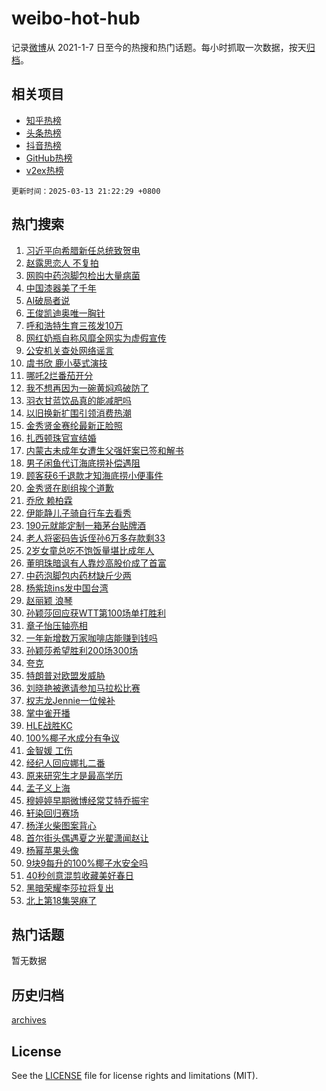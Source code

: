 # weibo-hot-hub

记录[微博](https://www.weibo.com)从 2021-1-7 日至今的热搜和热门话题。每小时抓取一次数据，按天[归档](archives)。

## 相关项目

- [知乎热榜](https://github.com/lonnyzhang423/zhihu-hot-hub)
- [头条热榜](https://github.com/lonnyzhang423/toutiao-hot-hub)
- [抖音热榜](https://github.com/lonnyzhang423/douyin-hot-hub)
- [GitHub热榜](https://github.com/lonnyzhang423/github-hot-hub)
- [v2ex热榜](https://github.com/lonnyzhang423/v2ex-hot-hub)


`更新时间：2025-03-13 21:22:29 +0800`

## 热门搜索

1. [习近平向希腊新任总统致贺电](https://m.weibo.cn/search?containerid=100103type%3D1%26t%3D10%26q%3D%23%E4%B9%A0%E8%BF%91%E5%B9%B3%E5%90%91%E5%B8%8C%E8%85%8A%E6%96%B0%E4%BB%BB%E6%80%BB%E7%BB%9F%E8%87%B4%E8%B4%BA%E7%94%B5%23&stream_entry_id=51&isnewpage=1&extparam=seat%3D1%26pos%3D0%26cate%3D10103%26filter_type%3Drealtimehot%26q%3D%2523%25E4%25B9%25A0%25E8%25BF%2591%25E5%25B9%25B3%25E5%2590%2591%25E5%25B8%258C%25E8%2585%258A%25E6%2596%25B0%25E4%25BB%25BB%25E6%2580%25BB%25E7%25BB%259F%25E8%2587%25B4%25E8%25B4%25BA%25E7%2594%25B5%2523%26dgr%3D0%26stream_entry_id%3D51%26c_type%3D51%26display_time%3D1741872147%26pre_seqid%3D17418721475090315972037)
1. [赵露思恋人 不复拍](https://m.weibo.cn/search?containerid=100103type%3D1%26t%3D10%26q%3D%E8%B5%B5%E9%9C%B2%E6%80%9D%E6%81%8B%E4%BA%BA+%E4%B8%8D%E5%A4%8D%E6%8B%8D&stream_entry_id=31&isnewpage=1&extparam=seat%3D1%26realpos%3D1%26cate%3D5001%26q%3D%25E8%25B5%25B5%25E9%259C%25B2%25E6%2580%259D%25E6%2581%258B%25E4%25BA%25BA%2520%25E4%25B8%258D%25E5%25A4%258D%25E6%258B%258D%26dgr%3D0%26stream_entry_id%3D31%26c_type%3D31%26flag%3D2%26band_rank%3D1%26filter_type%3Drealtimehot%26pos%3D0%26lcate%3D5001%26display_time%3D1741872147%26pre_seqid%3D17418721475090315972037)
1. [网购中药泡脚包检出大量病菌](https://m.weibo.cn/search?containerid=100103type%3D1%26t%3D10%26q%3D%23%E7%BD%91%E8%B4%AD%E4%B8%AD%E8%8D%AF%E6%B3%A1%E8%84%9A%E5%8C%85%E6%A3%80%E5%87%BA%E5%A4%A7%E9%87%8F%E7%97%85%E8%8F%8C%23&stream_entry_id=31&isnewpage=1&extparam=seat%3D1%26realpos%3D2%26cate%3D5001%26q%3D%2523%25E7%25BD%2591%25E8%25B4%25AD%25E4%25B8%25AD%25E8%258D%25AF%25E6%25B3%25A1%25E8%2584%259A%25E5%258C%2585%25E6%25A3%2580%25E5%2587%25BA%25E5%25A4%25A7%25E9%2587%258F%25E7%2597%2585%25E8%258F%258C%2523%26dgr%3D0%26stream_entry_id%3D31%26c_type%3D31%26flag%3D1%26band_rank%3D2%26filter_type%3Drealtimehot%26pos%3D1%26lcate%3D5001%26display_time%3D1741872147%26pre_seqid%3D17418721475090315972037)
1. [中国漆器美了千年](https://m.weibo.cn/search?containerid=100103type%3D1%26t%3D10%26q%3D%23%E4%B8%AD%E5%9B%BD%E6%BC%86%E5%99%A8%E7%BE%8E%E4%BA%86%E5%8D%83%E5%B9%B4%23&stream_entry_id=31&isnewpage=1&extparam=seat%3D1%26realpos%3D3%26cate%3D5001%26q%3D%2523%25E4%25B8%25AD%25E5%259B%25BD%25E6%25BC%2586%25E5%2599%25A8%25E7%25BE%258E%25E4%25BA%2586%25E5%258D%2583%25E5%25B9%25B4%2523%26dgr%3D0%26stream_entry_id%3D31%26c_type%3D31%26flag%3D1%26band_rank%3D3%26filter_type%3Drealtimehot%26pos%3D2%26lcate%3D5001%26display_time%3D1741872147%26pre_seqid%3D17418721475090315972037)
1. [AI破局者说](https://m.weibo.cn/search?containerid=100103type%3D1%26t%3D10%26q%3D%23AI%E7%A0%B4%E5%B1%80%E8%80%85%E8%AF%B4%23&stream_entry_id=31&isnewpage=1&extparam=seat%3D1%26pos%3D3%26cate%3D5001%26q%3D%2523AI%25E7%25A0%25B4%25E5%25B1%2580%25E8%2580%2585%25E8%25AF%25B4%2523%26dgr%3D0%26stream_entry_id%3D31%26adid%3D278956%26c_type%3D31%26band_rank%3D4%26filter_type%3Drealtimehot%26is_ad_pos%3D1%26lcate%3D5001%26display_time%3D1741872147%26pre_seqid%3D17418721475090315972037)
1. [王俊凯迪奥唯一胸针](https://m.weibo.cn/search?containerid=100103type%3D1%26t%3D10%26q%3D%23%E7%8E%8B%E4%BF%8A%E5%87%AF%E8%BF%AA%E5%A5%A5%E5%94%AF%E4%B8%80%E8%83%B8%E9%92%88%23&stream_entry_id=31&isnewpage=1&extparam=seat%3D1%26realpos%3D4%26cate%3D5001%26q%3D%2523%25E7%258E%258B%25E4%25BF%258A%25E5%2587%25AF%25E8%25BF%25AA%25E5%25A5%25A5%25E5%2594%25AF%25E4%25B8%2580%25E8%2583%25B8%25E9%2592%2588%2523%26dgr%3D0%26stream_entry_id%3D31%26c_type%3D31%26flag%3D1%26band_rank%3D4%26filter_type%3Drealtimehot%26pos%3D4%26lcate%3D5001%26display_time%3D1741872147%26pre_seqid%3D17418721475090315972037)
1. [呼和浩特生育三孩发10万](https://m.weibo.cn/search?containerid=100103type%3D1%26t%3D10%26q%3D%23%E5%91%BC%E5%92%8C%E6%B5%A9%E7%89%B9%E7%94%9F%E8%82%B2%E4%B8%89%E5%AD%A9%E5%8F%9110%E4%B8%87%23&stream_entry_id=31&isnewpage=1&extparam=seat%3D1%26realpos%3D5%26cate%3D5001%26q%3D%2523%25E5%2591%25BC%25E5%2592%258C%25E6%25B5%25A9%25E7%2589%25B9%25E7%2594%259F%25E8%2582%25B2%25E4%25B8%2589%25E5%25AD%25A9%25E5%258F%259110%25E4%25B8%2587%2523%26dgr%3D0%26stream_entry_id%3D31%26c_type%3D31%26flag%3D0%26band_rank%3D5%26filter_type%3Drealtimehot%26pos%3D5%26lcate%3D5001%26display_time%3D1741872147%26pre_seqid%3D17418721475090315972037)
1. [网红奶瓶自称风靡全网实为虚假宣传](https://m.weibo.cn/search?containerid=100103type%3D1%26t%3D10%26q%3D%23%E7%BD%91%E7%BA%A2%E5%A5%B6%E7%93%B6%E8%87%AA%E7%A7%B0%E9%A3%8E%E9%9D%A1%E5%85%A8%E7%BD%91%E5%AE%9E%E4%B8%BA%E8%99%9A%E5%81%87%E5%AE%A3%E4%BC%A0%23&stream_entry_id=31&isnewpage=1&extparam=seat%3D1%26realpos%3D6%26cate%3D5001%26q%3D%2523%25E7%25BD%2591%25E7%25BA%25A2%25E5%25A5%25B6%25E7%2593%25B6%25E8%2587%25AA%25E7%25A7%25B0%25E9%25A3%258E%25E9%259D%25A1%25E5%2585%25A8%25E7%25BD%2591%25E5%25AE%259E%25E4%25B8%25BA%25E8%2599%259A%25E5%2581%2587%25E5%25AE%25A3%25E4%25BC%25A0%2523%26dgr%3D0%26stream_entry_id%3D31%26c_type%3D31%26flag%3D1%26band_rank%3D6%26filter_type%3Drealtimehot%26pos%3D6%26lcate%3D5001%26display_time%3D1741872147%26pre_seqid%3D17418721475090315972037)
1. [公安机关查处网络谣言](https://m.weibo.cn/search?containerid=100103type%3D1%26t%3D10%26q%3D%23%E5%85%AC%E5%AE%89%E6%9C%BA%E5%85%B3%E6%9F%A5%E5%A4%84%E7%BD%91%E7%BB%9C%E8%B0%A3%E8%A8%80%23&stream_entry_id=31&isnewpage=1&extparam=seat%3D1%26pos%3D7%26cate%3D5001%26q%3D%2523%25E5%2585%25AC%25E5%25AE%2589%25E6%259C%25BA%25E5%2585%25B3%25E6%259F%25A5%25E5%25A4%2584%25E7%25BD%2591%25E7%25BB%259C%25E8%25B0%25A3%25E8%25A8%2580%2523%26dgr%3D0%26stream_entry_id%3D31%26adid%3D279039%26c_type%3D31%26band_rank%3D7%26filter_type%3Drealtimehot%26is_ad_pos%3D1%26lcate%3D5001%26display_time%3D1741872147%26pre_seqid%3D17418721475090315972037)
1. [虞书欣 鹿小葵式演技](https://m.weibo.cn/search?containerid=100103type%3D1%26t%3D10%26q%3D%E8%99%9E%E4%B9%A6%E6%AC%A3+%E9%B9%BF%E5%B0%8F%E8%91%B5%E5%BC%8F%E6%BC%94%E6%8A%80&stream_entry_id=31&isnewpage=1&extparam=seat%3D1%26realpos%3D7%26cate%3D5001%26q%3D%25E8%2599%259E%25E4%25B9%25A6%25E6%25AC%25A3%2520%25E9%25B9%25BF%25E5%25B0%258F%25E8%2591%25B5%25E5%25BC%258F%25E6%25BC%2594%25E6%258A%2580%26dgr%3D0%26stream_entry_id%3D31%26c_type%3D31%26flag%3D0%26band_rank%3D7%26filter_type%3Drealtimehot%26pos%3D8%26lcate%3D5001%26display_time%3D1741872147%26pre_seqid%3D17418721475090315972037)
1. [哪吒2烂番茄开分](https://m.weibo.cn/search?containerid=100103type%3D1%26t%3D10%26q%3D%23%E5%93%AA%E5%90%922%E7%83%82%E7%95%AA%E8%8C%84%E5%BC%80%E5%88%86%23&stream_entry_id=31&isnewpage=1&extparam=seat%3D1%26realpos%3D8%26cate%3D5001%26q%3D%2523%25E5%2593%25AA%25E5%2590%25922%25E7%2583%2582%25E7%2595%25AA%25E8%258C%2584%25E5%25BC%2580%25E5%2588%2586%2523%26dgr%3D0%26stream_entry_id%3D31%26c_type%3D31%26flag%3D1%26band_rank%3D8%26filter_type%3Drealtimehot%26pos%3D9%26lcate%3D5001%26display_time%3D1741872147%26pre_seqid%3D17418721475090315972037)
1. [我不想再因为一碗黄焖鸡破防了](https://m.weibo.cn/search?containerid=100103type%3D1%26t%3D10%26q%3D%23%E6%88%91%E4%B8%8D%E6%83%B3%E5%86%8D%E5%9B%A0%E4%B8%BA%E4%B8%80%E7%A2%97%E9%BB%84%E7%84%96%E9%B8%A1%E7%A0%B4%E9%98%B2%E4%BA%86%23&stream_entry_id=31&isnewpage=1&extparam=seat%3D1%26realpos%3D9%26cate%3D5001%26q%3D%2523%25E6%2588%2591%25E4%25B8%258D%25E6%2583%25B3%25E5%2586%258D%25E5%259B%25A0%25E4%25B8%25BA%25E4%25B8%2580%25E7%25A2%2597%25E9%25BB%2584%25E7%2584%2596%25E9%25B8%25A1%25E7%25A0%25B4%25E9%2598%25B2%25E4%25BA%2586%2523%26dgr%3D0%26stream_entry_id%3D31%26c_type%3D31%26flag%3D0%26band_rank%3D9%26filter_type%3Drealtimehot%26pos%3D10%26lcate%3D5001%26display_time%3D1741872147%26pre_seqid%3D17418721475090315972037)
1. [羽衣甘蓝饮品真的能减肥吗](https://m.weibo.cn/search?containerid=100103type%3D1%26t%3D10%26q%3D%23%E7%BE%BD%E8%A1%A3%E7%94%98%E8%93%9D%E9%A5%AE%E5%93%81%E7%9C%9F%E7%9A%84%E8%83%BD%E5%87%8F%E8%82%A5%E5%90%97%23&stream_entry_id=31&isnewpage=1&extparam=seat%3D1%26realpos%3D10%26cate%3D5001%26q%3D%2523%25E7%25BE%25BD%25E8%25A1%25A3%25E7%2594%2598%25E8%2593%259D%25E9%25A5%25AE%25E5%2593%2581%25E7%259C%259F%25E7%259A%2584%25E8%2583%25BD%25E5%2587%258F%25E8%2582%25A5%25E5%2590%2597%2523%26dgr%3D0%26stream_entry_id%3D31%26c_type%3D31%26flag%3D0%26band_rank%3D10%26filter_type%3Drealtimehot%26pos%3D11%26lcate%3D5001%26display_time%3D1741872147%26pre_seqid%3D17418721475090315972037)
1. [以旧换新扩围引领消费热潮](https://m.weibo.cn/search?containerid=100103type%3D1%26t%3D10%26q%3D%23%E4%BB%A5%E6%97%A7%E6%8D%A2%E6%96%B0%E6%89%A9%E5%9B%B4%E5%BC%95%E9%A2%86%E6%B6%88%E8%B4%B9%E7%83%AD%E6%BD%AE%23&stream_entry_id=31&isnewpage=1&extparam=seat%3D1%26realpos%3D11%26cate%3D5001%26q%3D%2523%25E4%25BB%25A5%25E6%2597%25A7%25E6%258D%25A2%25E6%2596%25B0%25E6%2589%25A9%25E5%259B%25B4%25E5%25BC%2595%25E9%25A2%2586%25E6%25B6%2588%25E8%25B4%25B9%25E7%2583%25AD%25E6%25BD%25AE%2523%26dgr%3D0%26stream_entry_id%3D31%26c_type%3D31%26flag%3D1%26band_rank%3D11%26filter_type%3Drealtimehot%26pos%3D12%26lcate%3D5001%26display_time%3D1741872147%26pre_seqid%3D17418721475090315972037)
1. [金秀贤金赛纶最新正脸照](https://m.weibo.cn/search?containerid=100103type%3D1%26t%3D10%26q%3D%23%E9%87%91%E7%A7%80%E8%B4%A4%E9%87%91%E8%B5%9B%E7%BA%B6%E6%9C%80%E6%96%B0%E6%AD%A3%E8%84%B8%E7%85%A7%23&stream_entry_id=31&isnewpage=1&extparam=seat%3D1%26realpos%3D12%26cate%3D5001%26q%3D%2523%25E9%2587%2591%25E7%25A7%2580%25E8%25B4%25A4%25E9%2587%2591%25E8%25B5%259B%25E7%25BA%25B6%25E6%259C%2580%25E6%2596%25B0%25E6%25AD%25A3%25E8%2584%25B8%25E7%2585%25A7%2523%26dgr%3D0%26stream_entry_id%3D31%26c_type%3D31%26flag%3D2%26band_rank%3D12%26filter_type%3Drealtimehot%26pos%3D13%26lcate%3D5001%26display_time%3D1741872147%26pre_seqid%3D17418721475090315972037)
1. [扎西顿珠官宣结婚](https://m.weibo.cn/search?containerid=100103type%3D1%26t%3D10%26q%3D%23%E6%89%8E%E8%A5%BF%E9%A1%BF%E7%8F%A0%E5%AE%98%E5%AE%A3%E7%BB%93%E5%A9%9A%23&stream_entry_id=31&isnewpage=1&extparam=seat%3D1%26realpos%3D13%26cate%3D5001%26q%3D%2523%25E6%2589%258E%25E8%25A5%25BF%25E9%25A1%25BF%25E7%258F%25A0%25E5%25AE%2598%25E5%25AE%25A3%25E7%25BB%2593%25E5%25A9%259A%2523%26dgr%3D0%26stream_entry_id%3D31%26c_type%3D31%26flag%3D1%26band_rank%3D13%26filter_type%3Drealtimehot%26pos%3D14%26lcate%3D5001%26display_time%3D1741872147%26pre_seqid%3D17418721475090315972037)
1. [内蒙古未成年女遭生父强奸案已签和解书](https://m.weibo.cn/search?containerid=100103type%3D1%26t%3D10%26q%3D%23%E5%86%85%E8%92%99%E5%8F%A4%E6%9C%AA%E6%88%90%E5%B9%B4%E5%A5%B3%E9%81%AD%E7%94%9F%E7%88%B6%E5%BC%BA%E5%A5%B8%E6%A1%88%E5%B7%B2%E7%AD%BE%E5%92%8C%E8%A7%A3%E4%B9%A6%23&stream_entry_id=31&isnewpage=1&extparam=seat%3D1%26realpos%3D14%26cate%3D5001%26q%3D%2523%25E5%2586%2585%25E8%2592%2599%25E5%258F%25A4%25E6%259C%25AA%25E6%2588%2590%25E5%25B9%25B4%25E5%25A5%25B3%25E9%2581%25AD%25E7%2594%259F%25E7%2588%25B6%25E5%25BC%25BA%25E5%25A5%25B8%25E6%25A1%2588%25E5%25B7%25B2%25E7%25AD%25BE%25E5%2592%258C%25E8%25A7%25A3%25E4%25B9%25A6%2523%26dgr%3D0%26stream_entry_id%3D31%26c_type%3D31%26flag%3D0%26band_rank%3D14%26filter_type%3Drealtimehot%26pos%3D15%26lcate%3D5001%26display_time%3D1741872147%26pre_seqid%3D17418721475090315972037)
1. [男子闲鱼代订海底捞补偿遇阻](https://m.weibo.cn/search?containerid=100103type%3D1%26t%3D10%26q%3D%23%E7%94%B7%E5%AD%90%E9%97%B2%E9%B1%BC%E4%BB%A3%E8%AE%A2%E6%B5%B7%E5%BA%95%E6%8D%9E%E8%A1%A5%E5%81%BF%E9%81%87%E9%98%BB%23&stream_entry_id=31&isnewpage=1&extparam=seat%3D1%26realpos%3D15%26cate%3D5001%26q%3D%2523%25E7%2594%25B7%25E5%25AD%2590%25E9%2597%25B2%25E9%25B1%25BC%25E4%25BB%25A3%25E8%25AE%25A2%25E6%25B5%25B7%25E5%25BA%2595%25E6%258D%259E%25E8%25A1%25A5%25E5%2581%25BF%25E9%2581%2587%25E9%2598%25BB%2523%26dgr%3D0%26stream_entry_id%3D31%26c_type%3D31%26flag%3D0%26band_rank%3D15%26filter_type%3Drealtimehot%26pos%3D16%26lcate%3D5001%26display_time%3D1741872147%26pre_seqid%3D17418721475090315972037)
1. [顾客获6千退款才知海底捞小便事件](https://m.weibo.cn/search?containerid=100103type%3D1%26t%3D10%26q%3D%23%E9%A1%BE%E5%AE%A2%E8%8E%B76%E5%8D%83%E9%80%80%E6%AC%BE%E6%89%8D%E7%9F%A5%E6%B5%B7%E5%BA%95%E6%8D%9E%E5%B0%8F%E4%BE%BF%E4%BA%8B%E4%BB%B6%23&stream_entry_id=31&isnewpage=1&extparam=seat%3D1%26realpos%3D16%26cate%3D5001%26q%3D%2523%25E9%25A1%25BE%25E5%25AE%25A2%25E8%258E%25B76%25E5%258D%2583%25E9%2580%2580%25E6%25AC%25BE%25E6%2589%258D%25E7%259F%25A5%25E6%25B5%25B7%25E5%25BA%2595%25E6%258D%259E%25E5%25B0%258F%25E4%25BE%25BF%25E4%25BA%258B%25E4%25BB%25B6%2523%26dgr%3D0%26stream_entry_id%3D31%26c_type%3D31%26flag%3D0%26band_rank%3D16%26filter_type%3Drealtimehot%26pos%3D17%26lcate%3D5001%26display_time%3D1741872147%26pre_seqid%3D17418721475090315972037)
1. [金秀贤在剧组挨个道歉](https://m.weibo.cn/search?containerid=100103type%3D1%26t%3D10%26q%3D%23%E9%87%91%E7%A7%80%E8%B4%A4%E5%9C%A8%E5%89%A7%E7%BB%84%E6%8C%A8%E4%B8%AA%E9%81%93%E6%AD%89%23&stream_entry_id=31&isnewpage=1&extparam=seat%3D1%26realpos%3D17%26cate%3D5001%26q%3D%2523%25E9%2587%2591%25E7%25A7%2580%25E8%25B4%25A4%25E5%259C%25A8%25E5%2589%25A7%25E7%25BB%2584%25E6%258C%25A8%25E4%25B8%25AA%25E9%2581%2593%25E6%25AD%2589%2523%26dgr%3D0%26stream_entry_id%3D31%26c_type%3D31%26flag%3D2%26band_rank%3D17%26filter_type%3Drealtimehot%26pos%3D18%26lcate%3D5001%26display_time%3D1741872147%26pre_seqid%3D17418721475090315972037)
1. [乔欣 赖柏霖](https://m.weibo.cn/search?containerid=100103type%3D1%26t%3D10%26q%3D%E4%B9%94%E6%AC%A3+%E8%B5%96%E6%9F%8F%E9%9C%96&stream_entry_id=31&isnewpage=1&extparam=seat%3D1%26realpos%3D18%26cate%3D5001%26q%3D%25E4%25B9%2594%25E6%25AC%25A3%2520%25E8%25B5%2596%25E6%259F%258F%25E9%259C%2596%26dgr%3D0%26stream_entry_id%3D31%26c_type%3D31%26flag%3D2%26band_rank%3D18%26filter_type%3Drealtimehot%26pos%3D19%26lcate%3D5001%26display_time%3D1741872147%26pre_seqid%3D17418721475090315972037)
1. [伊能静儿子骑自行车去看秀](https://m.weibo.cn/search?containerid=100103type%3D1%26t%3D10%26q%3D%23%E4%BC%8A%E8%83%BD%E9%9D%99%E5%84%BF%E5%AD%90%E9%AA%91%E8%87%AA%E8%A1%8C%E8%BD%A6%E5%8E%BB%E7%9C%8B%E7%A7%80%23&stream_entry_id=31&isnewpage=1&extparam=seat%3D1%26realpos%3D19%26cate%3D5001%26q%3D%2523%25E4%25BC%258A%25E8%2583%25BD%25E9%259D%2599%25E5%2584%25BF%25E5%25AD%2590%25E9%25AA%2591%25E8%2587%25AA%25E8%25A1%258C%25E8%25BD%25A6%25E5%258E%25BB%25E7%259C%258B%25E7%25A7%2580%2523%26dgr%3D0%26stream_entry_id%3D31%26c_type%3D31%26flag%3D1%26band_rank%3D19%26filter_type%3Drealtimehot%26pos%3D20%26lcate%3D5001%26display_time%3D1741872147%26pre_seqid%3D17418721475090315972037)
1. [190元就能定制一箱茅台贴牌酒](https://m.weibo.cn/search?containerid=100103type%3D1%26t%3D10%26q%3D%23190%E5%85%83%E5%B0%B1%E8%83%BD%E5%AE%9A%E5%88%B6%E4%B8%80%E7%AE%B1%E8%8C%85%E5%8F%B0%E8%B4%B4%E7%89%8C%E9%85%92%23&stream_entry_id=31&isnewpage=1&extparam=seat%3D1%26realpos%3D20%26cate%3D5001%26q%3D%2523190%25E5%2585%2583%25E5%25B0%25B1%25E8%2583%25BD%25E5%25AE%259A%25E5%2588%25B6%25E4%25B8%2580%25E7%25AE%25B1%25E8%258C%2585%25E5%258F%25B0%25E8%25B4%25B4%25E7%2589%258C%25E9%2585%2592%2523%26dgr%3D0%26stream_entry_id%3D31%26c_type%3D31%26flag%3D1%26band_rank%3D20%26filter_type%3Drealtimehot%26pos%3D21%26lcate%3D5001%26display_time%3D1741872147%26pre_seqid%3D17418721475090315972037)
1. [老人将密码告诉侄孙6万多存款剩33](https://m.weibo.cn/search?containerid=100103type%3D1%26t%3D10%26q%3D%23%E8%80%81%E4%BA%BA%E5%B0%86%E5%AF%86%E7%A0%81%E5%91%8A%E8%AF%89%E4%BE%84%E5%AD%996%E4%B8%87%E5%A4%9A%E5%AD%98%E6%AC%BE%E5%89%A933%23&stream_entry_id=31&isnewpage=1&extparam=seat%3D1%26realpos%3D21%26cate%3D5001%26q%3D%2523%25E8%2580%2581%25E4%25BA%25BA%25E5%25B0%2586%25E5%25AF%2586%25E7%25A0%2581%25E5%2591%258A%25E8%25AF%2589%25E4%25BE%2584%25E5%25AD%25996%25E4%25B8%2587%25E5%25A4%259A%25E5%25AD%2598%25E6%25AC%25BE%25E5%2589%25A933%2523%26dgr%3D0%26stream_entry_id%3D31%26c_type%3D31%26flag%3D0%26band_rank%3D21%26filter_type%3Drealtimehot%26pos%3D22%26lcate%3D5001%26display_time%3D1741872147%26pre_seqid%3D17418721475090315972037)
1. [2岁女童总吃不饱饭量堪比成年人](https://m.weibo.cn/search?containerid=100103type%3D1%26t%3D10%26q%3D%232%E5%B2%81%E5%A5%B3%E7%AB%A5%E6%80%BB%E5%90%83%E4%B8%8D%E9%A5%B1%E9%A5%AD%E9%87%8F%E5%A0%AA%E6%AF%94%E6%88%90%E5%B9%B4%E4%BA%BA%23&stream_entry_id=31&isnewpage=1&extparam=seat%3D1%26realpos%3D22%26cate%3D5001%26q%3D%25232%25E5%25B2%2581%25E5%25A5%25B3%25E7%25AB%25A5%25E6%2580%25BB%25E5%2590%2583%25E4%25B8%258D%25E9%25A5%25B1%25E9%25A5%25AD%25E9%2587%258F%25E5%25A0%25AA%25E6%25AF%2594%25E6%2588%2590%25E5%25B9%25B4%25E4%25BA%25BA%2523%26dgr%3D0%26stream_entry_id%3D31%26c_type%3D31%26flag%3D1%26band_rank%3D22%26filter_type%3Drealtimehot%26pos%3D23%26lcate%3D5001%26display_time%3D1741872147%26pre_seqid%3D17418721475090315972037)
1. [董明珠暗讽有人靠炒高股价成了首富](https://m.weibo.cn/search?containerid=100103type%3D1%26t%3D10%26q%3D%23%E8%91%A3%E6%98%8E%E7%8F%A0%E6%9A%97%E8%AE%BD%E6%9C%89%E4%BA%BA%E9%9D%A0%E7%82%92%E9%AB%98%E8%82%A1%E4%BB%B7%E6%88%90%E4%BA%86%E9%A6%96%E5%AF%8C%23&stream_entry_id=31&isnewpage=1&extparam=seat%3D1%26realpos%3D23%26cate%3D5001%26q%3D%2523%25E8%2591%25A3%25E6%2598%258E%25E7%258F%25A0%25E6%259A%2597%25E8%25AE%25BD%25E6%259C%2589%25E4%25BA%25BA%25E9%259D%25A0%25E7%2582%2592%25E9%25AB%2598%25E8%2582%25A1%25E4%25BB%25B7%25E6%2588%2590%25E4%25BA%2586%25E9%25A6%2596%25E5%25AF%258C%2523%26dgr%3D0%26stream_entry_id%3D31%26c_type%3D31%26flag%3D0%26band_rank%3D23%26filter_type%3Drealtimehot%26pos%3D24%26lcate%3D5001%26display_time%3D1741872147%26pre_seqid%3D17418721475090315972037)
1. [中药泡脚包内药材缺斤少两](https://m.weibo.cn/search?containerid=100103type%3D1%26t%3D10%26q%3D%23%E4%B8%AD%E8%8D%AF%E6%B3%A1%E8%84%9A%E5%8C%85%E5%86%85%E8%8D%AF%E6%9D%90%E7%BC%BA%E6%96%A4%E5%B0%91%E4%B8%A4%23&stream_entry_id=31&isnewpage=1&extparam=seat%3D1%26realpos%3D24%26cate%3D5001%26q%3D%2523%25E4%25B8%25AD%25E8%258D%25AF%25E6%25B3%25A1%25E8%2584%259A%25E5%258C%2585%25E5%2586%2585%25E8%258D%25AF%25E6%259D%2590%25E7%25BC%25BA%25E6%2596%25A4%25E5%25B0%2591%25E4%25B8%25A4%2523%26dgr%3D0%26stream_entry_id%3D31%26c_type%3D31%26flag%3D1%26band_rank%3D24%26filter_type%3Drealtimehot%26pos%3D25%26lcate%3D5001%26display_time%3D1741872147%26pre_seqid%3D17418721475090315972037)
1. [杨紫琼ins发中国台湾](https://m.weibo.cn/search?containerid=100103type%3D1%26t%3D10%26q%3D%23%E6%9D%A8%E7%B4%AB%E7%90%BCins%E5%8F%91%E4%B8%AD%E5%9B%BD%E5%8F%B0%E6%B9%BE%23&stream_entry_id=31&isnewpage=1&extparam=seat%3D1%26realpos%3D25%26cate%3D5001%26q%3D%2523%25E6%259D%25A8%25E7%25B4%25AB%25E7%2590%25BCins%25E5%258F%2591%25E4%25B8%25AD%25E5%259B%25BD%25E5%258F%25B0%25E6%25B9%25BE%2523%26dgr%3D0%26stream_entry_id%3D31%26c_type%3D31%26flag%3D0%26band_rank%3D25%26filter_type%3Drealtimehot%26pos%3D26%26lcate%3D5001%26display_time%3D1741872147%26pre_seqid%3D17418721475090315972037)
1. [赵丽颖 浪琴](https://m.weibo.cn/search?containerid=100103type%3D1%26t%3D10%26q%3D%E8%B5%B5%E4%B8%BD%E9%A2%96+%E6%B5%AA%E7%90%B4&stream_entry_id=31&isnewpage=1&extparam=seat%3D1%26realpos%3D26%26cate%3D5001%26q%3D%25E8%25B5%25B5%25E4%25B8%25BD%25E9%25A2%2596%2520%25E6%25B5%25AA%25E7%2590%25B4%26dgr%3D0%26stream_entry_id%3D31%26c_type%3D31%26flag%3D0%26band_rank%3D26%26filter_type%3Drealtimehot%26pos%3D27%26lcate%3D5001%26display_time%3D1741872147%26pre_seqid%3D17418721475090315972037)
1. [孙颖莎回应获WTT第100场单打胜利](https://m.weibo.cn/search?containerid=100103type%3D1%26t%3D10%26q%3D%23%E5%AD%99%E9%A2%96%E8%8E%8E%E5%9B%9E%E5%BA%94%E8%8E%B7WTT%E7%AC%AC100%E5%9C%BA%E5%8D%95%E6%89%93%E8%83%9C%E5%88%A9%23&stream_entry_id=31&isnewpage=1&extparam=seat%3D1%26realpos%3D27%26cate%3D5001%26q%3D%2523%25E5%25AD%2599%25E9%25A2%2596%25E8%258E%258E%25E5%259B%259E%25E5%25BA%2594%25E8%258E%25B7WTT%25E7%25AC%25AC100%25E5%259C%25BA%25E5%258D%2595%25E6%2589%2593%25E8%2583%259C%25E5%2588%25A9%2523%26dgr%3D0%26stream_entry_id%3D31%26c_type%3D31%26flag%3D1%26band_rank%3D27%26filter_type%3Drealtimehot%26pos%3D28%26lcate%3D5001%26display_time%3D1741872147%26pre_seqid%3D17418721475090315972037)
1. [章子怡压轴亮相](https://m.weibo.cn/search?containerid=100103type%3D1%26t%3D10%26q%3D%23%E7%AB%A0%E5%AD%90%E6%80%A1%E5%8E%8B%E8%BD%B4%E4%BA%AE%E7%9B%B8%23&stream_entry_id=31&isnewpage=1&extparam=seat%3D1%26realpos%3D28%26cate%3D5001%26q%3D%2523%25E7%25AB%25A0%25E5%25AD%2590%25E6%2580%25A1%25E5%258E%258B%25E8%25BD%25B4%25E4%25BA%25AE%25E7%259B%25B8%2523%26dgr%3D0%26stream_entry_id%3D31%26c_type%3D31%26flag%3D1%26band_rank%3D28%26filter_type%3Drealtimehot%26pos%3D29%26lcate%3D5001%26display_time%3D1741872147%26pre_seqid%3D17418721475090315972037)
1. [一年新增数万家咖啡店能赚到钱吗](https://m.weibo.cn/search?containerid=100103type%3D1%26t%3D10%26q%3D%23%E4%B8%80%E5%B9%B4%E6%96%B0%E5%A2%9E%E6%95%B0%E4%B8%87%E5%AE%B6%E5%92%96%E5%95%A1%E5%BA%97%E8%83%BD%E8%B5%9A%E5%88%B0%E9%92%B1%E5%90%97%23&stream_entry_id=31&isnewpage=1&extparam=seat%3D1%26realpos%3D29%26cate%3D5001%26q%3D%2523%25E4%25B8%2580%25E5%25B9%25B4%25E6%2596%25B0%25E5%25A2%259E%25E6%2595%25B0%25E4%25B8%2587%25E5%25AE%25B6%25E5%2592%2596%25E5%2595%25A1%25E5%25BA%2597%25E8%2583%25BD%25E8%25B5%259A%25E5%2588%25B0%25E9%2592%25B1%25E5%2590%2597%2523%26dgr%3D0%26stream_entry_id%3D31%26c_type%3D31%26flag%3D1%26band_rank%3D29%26filter_type%3Drealtimehot%26pos%3D30%26lcate%3D5001%26display_time%3D1741872147%26pre_seqid%3D17418721475090315972037)
1. [孙颖莎希望胜利200场300场](https://m.weibo.cn/search?containerid=100103type%3D1%26t%3D10%26q%3D%23%E5%AD%99%E9%A2%96%E8%8E%8E%E5%B8%8C%E6%9C%9B%E8%83%9C%E5%88%A9200%E5%9C%BA300%E5%9C%BA%23&stream_entry_id=31&isnewpage=1&extparam=seat%3D1%26realpos%3D30%26cate%3D5001%26q%3D%2523%25E5%25AD%2599%25E9%25A2%2596%25E8%258E%258E%25E5%25B8%258C%25E6%259C%259B%25E8%2583%259C%25E5%2588%25A9200%25E5%259C%25BA300%25E5%259C%25BA%2523%26dgr%3D0%26stream_entry_id%3D31%26c_type%3D31%26flag%3D1%26band_rank%3D30%26filter_type%3Drealtimehot%26pos%3D31%26lcate%3D5001%26display_time%3D1741872147%26pre_seqid%3D17418721475090315972037)
1. [夸克](https://m.weibo.cn/search?containerid=100103type%3D1%26t%3D10%26q%3D%23%E5%A4%B8%E5%85%8B%23&stream_entry_id=31&isnewpage=1&extparam=seat%3D1%26realpos%3D31%26cate%3D5001%26q%3D%2523%25E5%25A4%25B8%25E5%2585%258B%2523%26dgr%3D0%26stream_entry_id%3D31%26adid%3D279101%26c_type%3D31%26flag%3D1%26band_rank%3D31%26filter_type%3Drealtimehot%26pos%3D32%26lcate%3D5001%26display_time%3D1741872147%26pre_seqid%3D17418721475090315972037)
1. [特朗普对欧盟发威胁](https://m.weibo.cn/search?containerid=100103type%3D1%26t%3D10%26q%3D%23%E7%89%B9%E6%9C%97%E6%99%AE%E5%AF%B9%E6%AC%A7%E7%9B%9F%E5%8F%91%E5%A8%81%E8%83%81%23&stream_entry_id=31&isnewpage=1&extparam=seat%3D1%26realpos%3D32%26cate%3D5001%26q%3D%2523%25E7%2589%25B9%25E6%259C%2597%25E6%2599%25AE%25E5%25AF%25B9%25E6%25AC%25A7%25E7%259B%259F%25E5%258F%2591%25E5%25A8%2581%25E8%2583%2581%2523%26dgr%3D0%26stream_entry_id%3D31%26c_type%3D31%26flag%3D1%26band_rank%3D32%26filter_type%3Drealtimehot%26pos%3D33%26lcate%3D5001%26display_time%3D1741872147%26pre_seqid%3D17418721475090315972037)
1. [刘晓艳被邀请参加马拉松比赛](https://m.weibo.cn/search?containerid=100103type%3D1%26t%3D10%26q%3D%23%E5%88%98%E6%99%93%E8%89%B3%E8%A2%AB%E9%82%80%E8%AF%B7%E5%8F%82%E5%8A%A0%E9%A9%AC%E6%8B%89%E6%9D%BE%E6%AF%94%E8%B5%9B%23&stream_entry_id=31&isnewpage=1&extparam=seat%3D1%26realpos%3D33%26cate%3D5001%26q%3D%2523%25E5%2588%2598%25E6%2599%2593%25E8%2589%25B3%25E8%25A2%25AB%25E9%2582%2580%25E8%25AF%25B7%25E5%258F%2582%25E5%258A%25A0%25E9%25A9%25AC%25E6%258B%2589%25E6%259D%25BE%25E6%25AF%2594%25E8%25B5%259B%2523%26dgr%3D0%26stream_entry_id%3D31%26c_type%3D31%26flag%3D1%26band_rank%3D33%26filter_type%3Drealtimehot%26pos%3D34%26lcate%3D5001%26display_time%3D1741872147%26pre_seqid%3D17418721475090315972037)
1. [权志龙Jennie一位候补](https://m.weibo.cn/search?containerid=100103type%3D1%26t%3D10%26q%3D%23%E6%9D%83%E5%BF%97%E9%BE%99Jennie%E4%B8%80%E4%BD%8D%E5%80%99%E8%A1%A5%23&stream_entry_id=31&isnewpage=1&extparam=seat%3D1%26realpos%3D34%26cate%3D5001%26q%3D%2523%25E6%259D%2583%25E5%25BF%2597%25E9%25BE%2599Jennie%25E4%25B8%2580%25E4%25BD%258D%25E5%2580%2599%25E8%25A1%25A5%2523%26dgr%3D0%26stream_entry_id%3D31%26c_type%3D31%26flag%3D1%26band_rank%3D34%26filter_type%3Drealtimehot%26pos%3D35%26lcate%3D5001%26display_time%3D1741872147%26pre_seqid%3D17418721475090315972037)
1. [掌中雀开播](https://m.weibo.cn/search?containerid=100103type%3D1%26t%3D10%26q%3D%23%E6%8E%8C%E4%B8%AD%E9%9B%80%E5%BC%80%E6%92%AD%23&stream_entry_id=31&isnewpage=1&extparam=seat%3D1%26realpos%3D35%26cate%3D5001%26q%3D%2523%25E6%258E%258C%25E4%25B8%25AD%25E9%259B%2580%25E5%25BC%2580%25E6%2592%25AD%2523%26dgr%3D0%26stream_entry_id%3D31%26c_type%3D31%26flag%3D1%26band_rank%3D35%26filter_type%3Drealtimehot%26pos%3D36%26lcate%3D5001%26display_time%3D1741872147%26pre_seqid%3D17418721475090315972037)
1. [HLE战胜KC](https://m.weibo.cn/search?containerid=100103type%3D1%26t%3D10%26q%3D%23HLE%E6%88%98%E8%83%9CKC%23&stream_entry_id=31&isnewpage=1&extparam=seat%3D1%26realpos%3D36%26cate%3D5001%26q%3D%2523HLE%25E6%2588%2598%25E8%2583%259CKC%2523%26dgr%3D0%26stream_entry_id%3D31%26c_type%3D31%26flag%3D1%26band_rank%3D36%26filter_type%3Drealtimehot%26pos%3D37%26lcate%3D5001%26display_time%3D1741872147%26pre_seqid%3D17418721475090315972037)
1. [100%椰子水成分有争议](https://m.weibo.cn/search?containerid=100103type%3D1%26t%3D10%26q%3D%23100%25%E6%A4%B0%E5%AD%90%E6%B0%B4%E6%88%90%E5%88%86%E6%9C%89%E4%BA%89%E8%AE%AE%23&stream_entry_id=31&isnewpage=1&extparam=seat%3D1%26realpos%3D37%26cate%3D5001%26q%3D%2523100%2525%25E6%25A4%25B0%25E5%25AD%2590%25E6%25B0%25B4%25E6%2588%2590%25E5%2588%2586%25E6%259C%2589%25E4%25BA%2589%25E8%25AE%25AE%2523%26dgr%3D0%26stream_entry_id%3D31%26c_type%3D31%26flag%3D1%26band_rank%3D37%26filter_type%3Drealtimehot%26pos%3D38%26lcate%3D5001%26display_time%3D1741872147%26pre_seqid%3D17418721475090315972037)
1. [金智媛 工伤](https://m.weibo.cn/search?containerid=100103type%3D1%26t%3D10%26q%3D%E9%87%91%E6%99%BA%E5%AA%9B+%E5%B7%A5%E4%BC%A4&stream_entry_id=31&isnewpage=1&extparam=seat%3D1%26realpos%3D38%26cate%3D5001%26q%3D%25E9%2587%2591%25E6%2599%25BA%25E5%25AA%259B%2520%25E5%25B7%25A5%25E4%25BC%25A4%26dgr%3D0%26stream_entry_id%3D31%26c_type%3D31%26flag%3D0%26band_rank%3D38%26filter_type%3Drealtimehot%26pos%3D39%26lcate%3D5001%26display_time%3D1741872147%26pre_seqid%3D17418721475090315972037)
1. [经纪人回应娜扎二番](https://m.weibo.cn/search?containerid=100103type%3D1%26t%3D10%26q%3D%23%E7%BB%8F%E7%BA%AA%E4%BA%BA%E5%9B%9E%E5%BA%94%E5%A8%9C%E6%89%8E%E4%BA%8C%E7%95%AA%23&stream_entry_id=31&isnewpage=1&extparam=seat%3D1%26realpos%3D39%26cate%3D5001%26q%3D%2523%25E7%25BB%258F%25E7%25BA%25AA%25E4%25BA%25BA%25E5%259B%259E%25E5%25BA%2594%25E5%25A8%259C%25E6%2589%258E%25E4%25BA%258C%25E7%2595%25AA%2523%26dgr%3D0%26stream_entry_id%3D31%26c_type%3D31%26flag%3D0%26band_rank%3D39%26filter_type%3Drealtimehot%26pos%3D40%26lcate%3D5001%26display_time%3D1741872147%26pre_seqid%3D17418721475090315972037)
1. [原来研究生才是最高学历](https://m.weibo.cn/search?containerid=100103type%3D1%26t%3D10%26q%3D%E5%8E%9F%E6%9D%A5%E7%A0%94%E7%A9%B6%E7%94%9F%E6%89%8D%E6%98%AF%E6%9C%80%E9%AB%98%E5%AD%A6%E5%8E%86&stream_entry_id=31&isnewpage=1&extparam=seat%3D1%26realpos%3D40%26cate%3D5001%26q%3D%25E5%258E%259F%25E6%259D%25A5%25E7%25A0%2594%25E7%25A9%25B6%25E7%2594%259F%25E6%2589%258D%25E6%2598%25AF%25E6%259C%2580%25E9%25AB%2598%25E5%25AD%25A6%25E5%258E%2586%26dgr%3D0%26stream_entry_id%3D31%26c_type%3D31%26flag%3D0%26band_rank%3D40%26filter_type%3Drealtimehot%26pos%3D41%26lcate%3D5001%26display_time%3D1741872147%26pre_seqid%3D17418721475090315972037)
1. [孟子义上海](https://m.weibo.cn/search?containerid=100103type%3D1%26t%3D10%26q%3D%E5%AD%9F%E5%AD%90%E4%B9%89%E4%B8%8A%E6%B5%B7&stream_entry_id=31&isnewpage=1&extparam=seat%3D1%26realpos%3D41%26cate%3D5001%26q%3D%25E5%25AD%259F%25E5%25AD%2590%25E4%25B9%2589%25E4%25B8%258A%25E6%25B5%25B7%26dgr%3D0%26stream_entry_id%3D31%26c_type%3D31%26flag%3D1%26band_rank%3D41%26filter_type%3Drealtimehot%26pos%3D42%26lcate%3D5001%26display_time%3D1741872147%26pre_seqid%3D17418721475090315972037)
1. [穆婷婷早期微博经常艾特乔振宇](https://m.weibo.cn/search?containerid=100103type%3D1%26t%3D10%26q%3D%23%E7%A9%86%E5%A9%B7%E5%A9%B7%E6%97%A9%E6%9C%9F%E5%BE%AE%E5%8D%9A%E7%BB%8F%E5%B8%B8%E8%89%BE%E7%89%B9%E4%B9%94%E6%8C%AF%E5%AE%87%23&stream_entry_id=31&isnewpage=1&extparam=seat%3D1%26realpos%3D42%26cate%3D5001%26q%3D%2523%25E7%25A9%2586%25E5%25A9%25B7%25E5%25A9%25B7%25E6%2597%25A9%25E6%259C%259F%25E5%25BE%25AE%25E5%258D%259A%25E7%25BB%258F%25E5%25B8%25B8%25E8%2589%25BE%25E7%2589%25B9%25E4%25B9%2594%25E6%258C%25AF%25E5%25AE%2587%2523%26dgr%3D0%26stream_entry_id%3D31%26c_type%3D31%26flag%3D0%26band_rank%3D42%26filter_type%3Drealtimehot%26pos%3D43%26lcate%3D5001%26display_time%3D1741872147%26pre_seqid%3D17418721475090315972037)
1. [轩染回归赛场](https://m.weibo.cn/search?containerid=100103type%3D1%26t%3D10%26q%3D%23%E8%BD%A9%E6%9F%93%E5%9B%9E%E5%BD%92%E8%B5%9B%E5%9C%BA%23&stream_entry_id=31&isnewpage=1&extparam=seat%3D1%26realpos%3D43%26cate%3D5001%26q%3D%2523%25E8%25BD%25A9%25E6%259F%2593%25E5%259B%259E%25E5%25BD%2592%25E8%25B5%259B%25E5%259C%25BA%2523%26dgr%3D0%26stream_entry_id%3D31%26c_type%3D31%26flag%3D1%26band_rank%3D43%26filter_type%3Drealtimehot%26pos%3D44%26lcate%3D5001%26display_time%3D1741872147%26pre_seqid%3D17418721475090315972037)
1. [杨洋火柴图案背心](https://m.weibo.cn/search?containerid=100103type%3D1%26t%3D10%26q%3D%E6%9D%A8%E6%B4%8B%E7%81%AB%E6%9F%B4%E5%9B%BE%E6%A1%88%E8%83%8C%E5%BF%83&stream_entry_id=31&isnewpage=1&extparam=seat%3D1%26realpos%3D44%26cate%3D5001%26q%3D%25E6%259D%25A8%25E6%25B4%258B%25E7%2581%25AB%25E6%259F%25B4%25E5%259B%25BE%25E6%25A1%2588%25E8%2583%258C%25E5%25BF%2583%26dgr%3D0%26stream_entry_id%3D31%26c_type%3D31%26flag%3D1%26band_rank%3D44%26filter_type%3Drealtimehot%26pos%3D45%26lcate%3D5001%26display_time%3D1741872147%26pre_seqid%3D17418721475090315972037)
1. [首尔街头偶遇夏之光翟潇闻赵让](https://m.weibo.cn/search?containerid=100103type%3D1%26t%3D10%26q%3D%23%E9%A6%96%E5%B0%94%E8%A1%97%E5%A4%B4%E5%81%B6%E9%81%87%E5%A4%8F%E4%B9%8B%E5%85%89%E7%BF%9F%E6%BD%87%E9%97%BB%E8%B5%B5%E8%AE%A9%23&stream_entry_id=31&isnewpage=1&extparam=seat%3D1%26realpos%3D45%26cate%3D5001%26q%3D%2523%25E9%25A6%2596%25E5%25B0%2594%25E8%25A1%2597%25E5%25A4%25B4%25E5%2581%25B6%25E9%2581%2587%25E5%25A4%258F%25E4%25B9%258B%25E5%2585%2589%25E7%25BF%259F%25E6%25BD%2587%25E9%2597%25BB%25E8%25B5%25B5%25E8%25AE%25A9%2523%26dgr%3D0%26stream_entry_id%3D31%26c_type%3D31%26flag%3D1%26band_rank%3D45%26filter_type%3Drealtimehot%26pos%3D46%26lcate%3D5001%26display_time%3D1741872147%26pre_seqid%3D17418721475090315972037)
1. [杨幂苹果头像](https://m.weibo.cn/search?containerid=100103type%3D1%26t%3D10%26q%3D%23%E6%9D%A8%E5%B9%82%E8%8B%B9%E6%9E%9C%E5%A4%B4%E5%83%8F%23&stream_entry_id=31&isnewpage=1&extparam=seat%3D1%26realpos%3D46%26cate%3D5001%26q%3D%2523%25E6%259D%25A8%25E5%25B9%2582%25E8%258B%25B9%25E6%259E%259C%25E5%25A4%25B4%25E5%2583%258F%2523%26dgr%3D0%26stream_entry_id%3D31%26c_type%3D31%26flag%3D0%26band_rank%3D46%26filter_type%3Drealtimehot%26pos%3D47%26lcate%3D5001%26display_time%3D1741872147%26pre_seqid%3D17418721475090315972037)
1. [9块9每升的100%椰子水安全吗](https://m.weibo.cn/search?containerid=100103type%3D1%26t%3D10%26q%3D%239%E5%9D%979%E6%AF%8F%E5%8D%87%E7%9A%84100%25%E6%A4%B0%E5%AD%90%E6%B0%B4%E5%AE%89%E5%85%A8%E5%90%97%23&stream_entry_id=31&isnewpage=1&extparam=seat%3D1%26realpos%3D47%26cate%3D5001%26q%3D%25239%25E5%259D%25979%25E6%25AF%258F%25E5%258D%2587%25E7%259A%2584100%2525%25E6%25A4%25B0%25E5%25AD%2590%25E6%25B0%25B4%25E5%25AE%2589%25E5%2585%25A8%25E5%2590%2597%2523%26dgr%3D0%26stream_entry_id%3D31%26c_type%3D31%26flag%3D0%26band_rank%3D47%26filter_type%3Drealtimehot%26pos%3D48%26lcate%3D5001%26display_time%3D1741872147%26pre_seqid%3D17418721475090315972037)
1. [40秒创意混剪收藏美好春日](https://m.weibo.cn/search?containerid=100103type%3D1%26t%3D10%26q%3D%2340%E7%A7%92%E5%88%9B%E6%84%8F%E6%B7%B7%E5%89%AA%E6%94%B6%E8%97%8F%E7%BE%8E%E5%A5%BD%E6%98%A5%E6%97%A5%23&stream_entry_id=31&isnewpage=1&extparam=seat%3D1%26realpos%3D48%26cate%3D5001%26q%3D%252340%25E7%25A7%2592%25E5%2588%259B%25E6%2584%258F%25E6%25B7%25B7%25E5%2589%25AA%25E6%2594%25B6%25E8%2597%258F%25E7%25BE%258E%25E5%25A5%25BD%25E6%2598%25A5%25E6%2597%25A5%2523%26dgr%3D0%26stream_entry_id%3D31%26c_type%3D31%26flag%3D0%26band_rank%3D48%26filter_type%3Drealtimehot%26pos%3D49%26lcate%3D5001%26display_time%3D1741872147%26pre_seqid%3D17418721475090315972037)
1. [黑暗荣耀李莎拉将复出](https://m.weibo.cn/search?containerid=100103type%3D1%26t%3D10%26q%3D%23%E9%BB%91%E6%9A%97%E8%8D%A3%E8%80%80%E6%9D%8E%E8%8E%8E%E6%8B%89%E5%B0%86%E5%A4%8D%E5%87%BA%23&stream_entry_id=31&isnewpage=1&extparam=seat%3D1%26realpos%3D49%26cate%3D5001%26q%3D%2523%25E9%25BB%2591%25E6%259A%2597%25E8%258D%25A3%25E8%2580%2580%25E6%259D%258E%25E8%258E%258E%25E6%258B%2589%25E5%25B0%2586%25E5%25A4%258D%25E5%2587%25BA%2523%26dgr%3D0%26stream_entry_id%3D31%26c_type%3D31%26flag%3D1%26band_rank%3D49%26filter_type%3Drealtimehot%26pos%3D50%26lcate%3D5001%26display_time%3D1741872147%26pre_seqid%3D17418721475090315972037)
1. [北上第18集哭麻了](https://m.weibo.cn/search?containerid=100103type%3D1%26t%3D10%26q%3D%E5%8C%97%E4%B8%8A%E7%AC%AC18%E9%9B%86%E5%93%AD%E9%BA%BB%E4%BA%86&stream_entry_id=31&isnewpage=1&extparam=seat%3D1%26realpos%3D50%26cate%3D5001%26q%3D%25E5%258C%2597%25E4%25B8%258A%25E7%25AC%25AC18%25E9%259B%2586%25E5%2593%25AD%25E9%25BA%25BB%25E4%25BA%2586%26dgr%3D0%26stream_entry_id%3D31%26c_type%3D31%26flag%3D1%26band_rank%3D50%26filter_type%3Drealtimehot%26pos%3D51%26lcate%3D5001%26display_time%3D1741872147%26pre_seqid%3D17418721475090315972037)

## 热门话题

暂无数据

## 历史归档

[archives](archives)

## License

See the [LICENSE](LICENSE) file for license rights and limitations (MIT).
